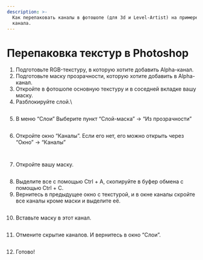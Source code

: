 ```yaml
---
description: >-
  Как перепаковать каналы в фотошопе (для 3d и Level-Artist) на примере alpha
  канала.
---
```


# Перепаковка текстур в Photoshop

1. &#x20;Подготовьте RGB-текстуру, в которую хотите добавить Alpha-канал.
2. &#x20;Подготовьте маску прозрачности, которую хотите добавить в Alpha-канал.
3. &#x20;Откройте в фотошопе основную текстуру и в соседней вкладке вашу маску.
4. &#x20;Разблокируйте слой.\


<figure><img src="https://lh7-rt.googleusercontent.com/docsz/AD_4nXfghI2WN52eBxa17biZ5-MNSyjjehhYtBarBsb78N-6zscD2dA8Ue_LHnX1wwNvyuIB96l4LxpWDueYZAti0hzcwPyIS75MHR2Bj__qTcjkXVCC3tvK1AhXMJVhJMCSawVK8zhcdih8cztwQyqtQafzb5GE?key=FboEKF9UdzFjiMw-RA_0Aw" alt=""><figcaption></figcaption></figure>

5. В меню “Слои” Выберите пункт “Слой-маска” -> “Из прозрачности”

<figure><img src="https://lh7-rt.googleusercontent.com/docsz/AD_4nXefs1f1DU98CHBxQcrk1xmauCE0yh5J1q2cp4DV_mzA6ADIrJjZnmbZkwbceSJDjr6C-b7KxBd85_J2Yi-7OrAEJm-05JLcdowGsUhPUbPyYuJaFl0sRnXXAlllh8CuDDTArM8KAYcaqcuCYsQDJuw3dt8?key=FboEKF9UdzFjiMw-RA_0Aw" alt=""><figcaption></figcaption></figure>

6. Откройте окно “Каналы”. Если его нет, его можно открыть через “Окно” -> “Каналы”

<figure><img src="https://lh7-rt.googleusercontent.com/docsz/AD_4nXePkQA3tHQJELYI94QvKO7PrX2YEIsRanpQgu2tm9-icq_4RJyef_fWkuX768j2QIwZygl2sYNR0whljz5LKb7Ms0QBE3Xd1fIGD9reWSnIK2LdsvS6zQLUO9Cs3gcpT6JSXi1zXMyNdSDMcH9CGnFx_asa?key=FboEKF9UdzFjiMw-RA_0Aw" alt=""><figcaption></figcaption></figure>

<figure><img src="https://lh7-rt.googleusercontent.com/docsz/AD_4nXclQH1AGbzz3U5t0JKcsG1dmrGqKaXzszavu7BFb4sN7pPX5C6VRPWFM-Ha9QrvS5oN4J2PvEtzXnzCYUdVuOYMwYA7JWh4u23c8WGzDR3aUmPnswZQ3EbRIw7eRnNwXjoxFVTqi5MfQp6nz7ORcGPxYKDh?key=FboEKF9UdzFjiMw-RA_0Aw" alt=""><figcaption></figcaption></figure>

7. Откройте вашу маску.

<figure><img src="https://lh7-rt.googleusercontent.com/docsz/AD_4nXe513cTdpXnyVOKqlBI8A7SHVIW2swMfbABsURVK81xfpa_wo6OMMACawExj8ceOX1iVLK2WtHZWW0rneuG_QFUugY8hxVjvuzsZwhBwbCCsGXbgSvrk9EaKECBU92RHcbvoyGJ7F0E19GZByKlNBNSQ8ai?key=FboEKF9UdzFjiMw-RA_0Aw" alt=""><figcaption></figcaption></figure>

8. Выделите все с помощью Ctrl + A, скопируйте в буфер обмена с помощью Ctrl + C.
9. Вернитесь в предыдущее окно с текстурой, и в окне каналы скройте все каналы кроме маски и выделите её.

<figure><img src="https://lh7-rt.googleusercontent.com/docsz/AD_4nXfnDiuY7Rlmy2ayM2rR3Z1pH6dLLMEVev2YMubjlBf9lVx_rQAZMBWJOLnndnkELbypDaiyh6vQSQEfg9BiF-d_XrAbbW0yVZ0a_iFIkhvM_OPN4X0VsVz2tyF2RtzUrn18Bi4U8DM3R0ZEkqs3adM7yiYG?key=FboEKF9UdzFjiMw-RA_0Aw" alt=""><figcaption></figcaption></figure>

10. Вставьте маску в этот канал.

<figure><img src="https://lh7-rt.googleusercontent.com/docsz/AD_4nXd8BDvK-PfwSRxyG3Gmlw4IxdjLeQ5xY7iFkRz7vaQ5ym3PRMV_FtEIOcUWOMdS4Urg54GMmKeu36Kz8nn9mJndx36lKsn9LZzxfOfomgiYlpXQBxi9znOkolOlFKjr3yI4eUz3sNYVw77vslVYLVtsyCS-?key=FboEKF9UdzFjiMw-RA_0Aw" alt=""><figcaption></figcaption></figure>

11. Отмените скрытие каналов. И вернитесь в окно “Слои”.

<figure><img src="https://lh7-rt.googleusercontent.com/docsz/AD_4nXfA8n5QHiRWogf-GcdTdVZ7yZMppW2wnAVVKeKoPSmDvBbpnpfwkNN4e8VSweG0dMkrbrt6eZ5aPfxUYOzUBe85-hTkEl7oDj1W-yPJqMp_gEgIy0JeaKtyYfwWxzZlvwKAr1r7EV9iPxDgM6EaGAKQ5d3D?key=FboEKF9UdzFjiMw-RA_0Aw" alt=""><figcaption></figcaption></figure>

12. Готово!




